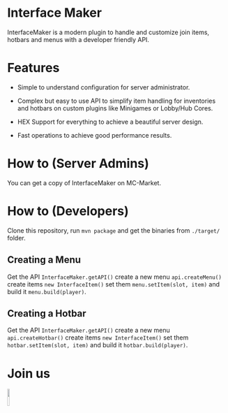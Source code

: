 # Interface Maker

InterfaceMaker is a modern plugin to handle and customize join items, hotbars and menus with a developer friendly API.

# Features

* Simple to understand configuration for server administrator.

* Complex but easy to use API to simplify item handling for inventories and hotbars on custom plugins like Minigames or Lobby/Hub Cores.

* HEX Support for everything to achieve a beautiful server design.

* Fast operations to achieve good performance results.

# How to (Server Admins)

You can get a copy of InterfaceMaker on MC-Market.

# How to (Developers)

Clone this repository, run `mvn package` and get the binaries from `./target/` folder.

## Creating a Menu

Get the API `InterfaceMaker.getAPI()` create a new menu `api.createMenu()` create items `new InterfaceItem()` set them `menu.setItem(slot, item)` and build it `menu.build(player)`.

## Creating a Hotbar

Get the API `InterfaceMaker.getAPI()` create a new menu `api.createHotbar()` create items `new InterfaceItem()` set them `hotbar.setItem(slot, item)` and build it `hotbar.build(player)`.

# Join us

<a href="https://discord.gg/gF36AT3"><img src="https://discord.com/assets/4ff060e44afc171e9622fbe589c2c09e.png" width=10% height=10%><img/><a/>
